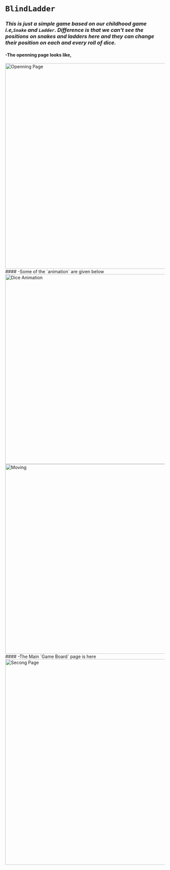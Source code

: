 # `BlindLadder`
### _This is just a simple game based on our childhood game i.e,`Snake` and `Ladder`. Difference is that we can't see the positions on snakes and ladders here and they can change their position on each and every roll of dice._
#### -The openning page looks like,
<img src="https://github.com/thakurajay369/BlindLadder/assets/97942353/a8ecf55a-9b42-4508-af25-39591deef5b5" alt="Openning Page" height="650">
#### -Some of the `animation` are given below
<img src="https://github.com/thakurajay369/BlindLadder/assets/97942353/27c13056-e6da-4822-a667-aa96c6f1b98f" alt="Dice Animation" width="600">
<img src="https://github.com/thakurajay369/BlindLadder/assets/97942353/0a0cd4b0-f58e-4b2c-9d18-a4618cb93014" alt="Moving" width="600">
#### -The Main `Game Board` page is here
<img src="https://github.com/thakurajay369/BlindLadder/assets/97942353/531e8bd5-b546-40bd-8ee8-7fdd3e463e1e" alt="Secong Page" height="650">
